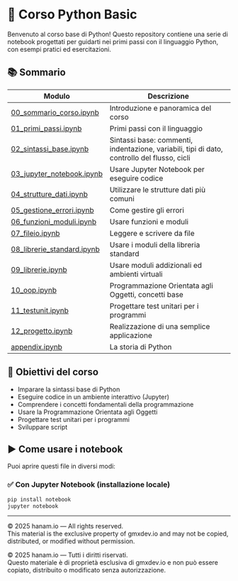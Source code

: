 # 🐍 Corso Python Basic

Benvenuto al corso base di Python! Questo repository contiene una serie di notebook progettati per guidarti nei primi passi con il linguaggio Python, con esempi pratici ed esercitazioni.

## 📚 Sommario

| Modulo                                          | Descrizione                                          |
|-------------------------------------------------|------------------------------------------------------|
| [00_sommario_corso.ipynb](00_sommario_corso.ipynb) | Introduzione e panoramica del corso    <br/>         |
| [01_primi_passi.ipynb](01_sintassi_base.ipynb)  | Primi passi con il linguaggio                        |
| [02_sintassi_base.ipynb](02_sintassi_base.ipynb) | Sintassi base: commenti, indentazione, variabili, tipi di dato, controllo del flusso, cicli  |
| [03_jupyter_notebook.ipynb](03_jupyter_notebook.ipynb) | Usare Jupyter Notebook per eseguire codice           |
| [04_strutture_dati.ipynb](04_strutture_dati.ipynb) | Utilizzare le strutture dati più comuni              |
| [05_gestione_errori.ipynb](05_gestione_errori.ipynb) | Come gestire gli errori                              |
| [06_funzioni_moduli.ipynb](06_funzioni_moduli.ipynb) | Usare funzioni e moduli                              |
| [07_fileio.ipynb](07_fileio.ipynb)              | Leggere e scrivere da file                           |
| [08_librerie_standard.ipynb](08_librerie_standard.ipynb) | Usare i moduli della libreria standard               |
| [09_librerie.ipynb](08_librerie_standard.ipynb) | Usare moduli addizionali ed ambienti virtuali
| [10_oop.ipynb](10_oop.ipynb)                    | Programmazione Orientata agli Oggetti, concetti base |
| [11_testunit.ipynb](11_testunit.ipynb)          | Progettare test unitari per i programmi |
| [12_progetto.ipynb](12_progetto.ipynb)          | Realizzazione di una semplice applicazione |
| [appendix.ipynb](appendix.ipynb)                | La storia di Python                                  |

## 🎯 Obiettivi del corso

- Imparare la sintassi base di Python
- Eseguire codice in un ambiente interattivo (Jupyter)
- Comprendere i concetti fondamentali della programmazione
- Usare la Programmazione Orientata agli Oggetti
- Progettare test unitari per i programmi
- Sviluppare script

## ▶️ Come usare i notebook

Puoi aprire questi file in diversi modi:

### ✅ Con Jupyter Notebook (installazione locale)

```bash
pip install notebook
jupyter notebook
```

---

© 2025 hanam.io — All rights reserved.  
This material is the exclusive property of gmxdev.io and may not be copied, distributed, or modified without permission.

© 2025 hanam.io — Tutti i diritti riservati.  
Questo materiale è di proprietà esclusiva di gmxdev.io e non può essere copiato, distribuito o modificato senza autorizzazione.


